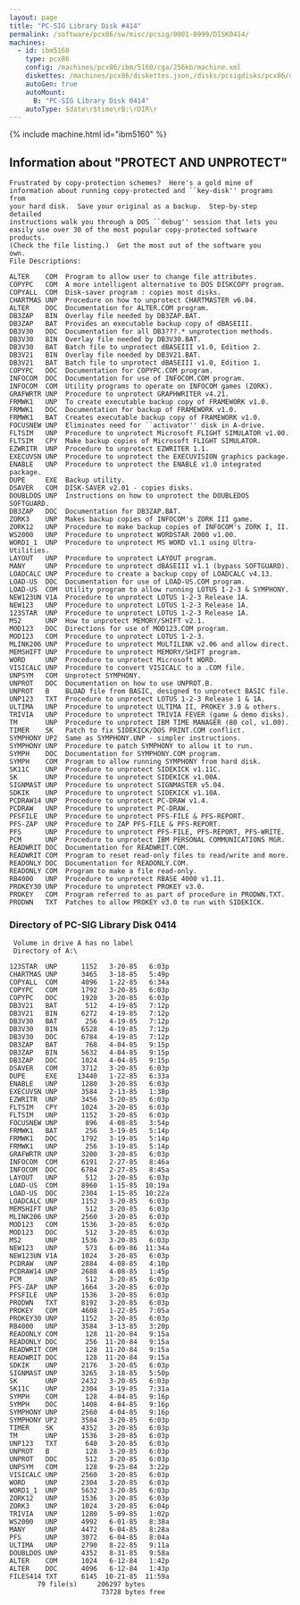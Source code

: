 ```yaml
---
layout: page
title: "PC-SIG Library Disk #414"
permalink: /software/pcx86/sw/misc/pcsig/0001-0999/DISK0414/
machines:
  - id: ibm5160
    type: pcx86
    config: /machines/pcx86/ibm/5160/cga/256kb/machine.xml
    diskettes: /machines/pcx86/diskettes.json,/disks/pcsigdisks/pcx86/diskettes.json
    autoGen: true
    autoMount:
      B: "PC-SIG Library Disk 0414"
    autoType: $date\r$time\rB:\rDIR\r
---
```


{% include machine.html id="ibm5160" %}

## Information about "PROTECT AND UNPROTECT"

    Frustrated by copy-protection schemes?  Here's a gold mine of
    information about running copy-protected and ``key-disk'' programs from
    your hard disk.  Save your original as a backup.  Step-by-step detailed
    instructions walk you through a DOS ``debug'' session that lets you
    easily use over 30 of the most popular copy-protected software products.
    (Check the file listing.)  Get the most out of the software you
    own.
    File Descriptions:
    
    ALTER    COM  Program to allow user to change file attributes.
    COPYPC   COM  A more intelligent alternative to DOS DISKCOPY program.
    COPYALL  COM  Disk-saver program : copies most disks.
    CHARTMAS UNP  Procedure on how to unprotect CHARTMASTER v6.04.
    ALTER    DOC  Documentation for ALTER.COM program.
    DB3ZAP   BIN  Overlay file needed by DB3ZAP.BAT.
    DB3ZAP   BAT  Provides an executable backup copy of dBASEIII.
    DB3V30   DOC  Documentation for all DB3???.* unprotection methods.
    DB3V30   BIN  Overlay file needed by DB3V30.BAT.
    DB3V30   BAT  Batch file to unprotect dBASEIII v1.0, Edition 2.
    DB3V21   BIN  Overlay file needed by DB3V21.BAT.
    DB3V21   BAT  Batch file to unprotect dBASEIII v1.0, Edition 1.
    COPYPC   DOC  Documentation for COPYPC.COM program.
    INFOCOM  DOC  Documentation for use of INFOCOM.COM program.
    INFOCOM  COM  Utility programs to operate on INFOCOM games (ZORK).
    GRAFWRTR UNP  Procedure to unprotect GRAPHWRITER v4.21.
    FRMWK1   UNP  To create executable backup copy of FRAMEWORK v1.0.
    FRMWK1   DOC  Documentation for backup of FRAMEWORK v1.0.
    FRMWK1   BAT  Creates executable backup copy of FRAMEWORK v1.0.
    FOCUSNEW UNP  Eliminates need for ``activator'' disk in A-drive.
    FLTSIM   UNP  Procedure to unprotect Microsoft FLIGHT SIMULATOR v1.00.
    FLTSIM   CPY  Make backup copies of Microsoft FLIGHT SIMULATOR.
    EZWRITR  UNP  Procedure to unprotect EZWRITER 1.1.
    EXECUVSN UNP  Procedure to unprotect the EXECUVISION graphics package.
    ENABLE   UNP  Procedure to unprotect the ENABLE v1.0 integrated package.
    DUPE     EXE  Backup utility.
    DSAVER   COM  DISK-SAVER v2.01 - copies disks.
    DOUBLDOS UNP  Instructions on how to unprotect the DOUBLEDOS SOFTGUARD.
    DB3ZAP   DOC  Documentation for DB3ZAP.BAT.
    ZORK3    UNP  Makes backup copies of INFOCOM's ZORK III game.
    ZORK12   UNP  Procedure to make backup copies of INFOCOM's ZORK I, II.
    WS2000   UNP  Procedure to unprotect WORDSTAR 2000 v1.00.
    WORD1_1  UNP  Procedure to unprotect MS WORD v1.1 using Ultra-Utilities.
    LAYOUT   UNP  Procedure to unprotect LAYOUT program.
    MANY     UNP  Procedure to unprotect dBASEIII v1.1 (bypass SOFTGUARD).
    LOADCALC UNP  Procedure to create a backup copy of LOADCALC v4.13.
    LOAD-US  DOC  Documentation for use of LOAD-US.COM program.
    LOAD-US  COM  Utility program to allow running LOTUS 1-2-3 & SYMPHONY.
    NEW123UN V1A  Procedure to unprotect LOTUS 1-2-3 Release 1A.
    NEW123   UNP  Procedure to unprotect LOTUS 1-2-3 Release 1A.
    123STAR  UNP  Procedure to unprotect LOTUS 1-2-3 Release 1A.
    MS2      UNP  How to unprotect MEMORY/SHIFT v2.1.
    MOD123   DOC  Directions for use of MOD123.COM program.
    MOD123   COM  Procedure to unprotect LOTUS 1-2-3.
    MLINK206 UNP  Procedure to unprotect MULTILINK v2.06 and allow direct.
    MEMSHIFT UNP  Procedure to unprotect MEMORY/SHIFT program.
    WORD     UNP  Procedure to unprotect Microsoft WORD.
    VISICALC UNP  Procedure to convert VISICALC to a .COM file.
    UNPSYM   COM  Unprotect SYMPHONY.
    UNPROT   DOC  Documentation on how to use UNPROT.B.
    UNPROT   B    BLOAD file from BASIC, designed to unprotect BASIC file.
    UNP123   TXT  Procedure to unprotect LOTUS 1-2-3 Release 1 & 1A.
    ULTIMA   UNP  Procedure to unprotect ULTIMA II, PROKEY 3.0 & others.
    TRIVIA   UNP  Procedure to unprotect TRIVIA FEVER (game & demo disks).
    TM       UNP  Procedure to unprotect IBM TIME MANAGER (80 col, v1.00).
    TIMER    SK   Patch to fix SIDEKICK/DOS PRINT.COM conflict.
    SYMPHONY UP2  Same as SYMPHONY.UNP - simpler instructions.
    SYMPHONY UNP  Procedure to patch SYMPHONY to allow it to run.
    SYMPH    DOC  Documentation for SYMPHONY.COM program.
    SYMPH    COM  Program to allow running SYMPHONY from hard disk.
    SK11C    UNP  Procedure to unprotect SIDEKICK v1.11C.
    SK       UNP  Procedure to unprotect SIDEKICK v1.00A.
    SIGNMAST UNP  Procedure to unprotect SIGNMASTER v5.04.
    SDKIK    UNP  Procedure to unprotect SIDEKICK v1.10A.
    PCDRAW14 UNP  Procedure to unprotect PC-DRAW v1.4.
    PCDRAW   UNP  Procedure to unprotect PC-DRAW.
    PFSFILE  UNP  Procedure to unprotect PFS-FILE & PFS-REPORT.
    PFS-ZAP  UNP  Procedure to ZAP PFS-FILE & PFS-REPORT.
    PFS      UNP  Procedure to unprotect PFS-FILE, PFS-REPORT, PFS-WRITE.
    PCM      UNP  Procedure to unprotect IBM PERSONAL COMMUNICATIONS MGR.
    READWRIT DOC  Documentation for READWRIT.COM.
    READWRIT COM  Program to reset read-only files to read/write and more.
    READONLY DOC  Documentation for READONLY.COM.
    READONLY COM  Program to make a file read-only.
    RB4000   UNP  Procedure to unprotect RBASE 4000 v1.11.
    PROKEY30 UNP  Procedure to unprotect PROKEY v3.0.
    PROKEY   COM  Program referred to as part of procedure in PRODWN.TXT.
    PRODWN   TXT  Patches to allow PROKEY v3.0 to run with SIDEKICK.

### Directory of PC-SIG Library Disk 0414

     Volume in drive A has no label
     Directory of A:\

    123STAR  UNP      1152   3-20-85   6:03p
    CHARTMAS UNP      3465   3-18-85   5:49p
    COPYALL  COM      4096   1-22-85   6:34a
    COPYPC   COM      1792   3-20-85   6:03p
    COPYPC   DOC      1920   3-20-85   6:03p
    DB3V21   BAT       512   4-19-85   7:12p
    DB3V21   BIN      6272   4-19-85   7:12p
    DB3V30   BAT       256   4-19-85   7:12p
    DB3V30   BIN      6528   4-19-85   7:12p
    DB3V30   DOC      6784   4-19-85   7:12p
    DB3ZAP   BAT       768   4-04-85   9:15p
    DB3ZAP   BIN      5632   4-04-85   9:15p
    DB3ZAP   DOC      1024   4-04-85   9:15p
    DSAVER   COM      3712   3-20-85   6:03p
    DUPE     EXE     13440   1-22-85   6:33a
    ENABLE   UNP      1280   3-20-85   6:03p
    EXECUVSN UNP      3584   2-13-85   1:38p
    EZWRITR  UNP      3456   3-20-85   6:03p
    FLTSIM   CPY      1024   3-20-85   6:03p
    FLTSIM   UNP      1152   3-20-85   6:03p
    FOCUSNEW UNP       896   4-08-85   3:54p
    FRMWK1   BAT       256   3-19-85   5:14p
    FRMWK1   DOC      1792   3-19-85   5:14p
    FRMWK1   UNP       256   3-19-85   5:14p
    GRAFWRTR UNP      3200   3-20-85   6:03p
    INFOCOM  COM      6191   2-27-85   8:46a
    INFOCOM  DOC      6784   2-27-85   8:45a
    LAYOUT   UNP       512   3-20-85   6:03p
    LOAD-US  COM      8960   1-15-85  10:19a
    LOAD-US  DOC      2304   1-15-85  10:22a
    LOADCALC UNP      1152   3-20-85   6:03p
    MEMSHIFT UNP       512   3-20-85   6:03p
    MLINK206 UNP      2560   3-20-85   6:03p
    MOD123   COM      1536   3-20-85   6:03p
    MOD123   DOC       512   3-20-85   6:03p
    MS2      UNP      1536   3-20-85   6:03p
    NEW123   UNP       573   6-09-86  11:34a
    NEW123UN V1A      1024   3-20-85   6:03p
    PCDRAW   UNP      2884   4-08-85   4:10p
    PCDRAW14 UNP      2688   4-08-85   1:45p
    PCM      UNP       512   3-20-85   6:03p
    PFS-ZAP  UNP      1664   3-20-85   6:03p
    PFSFILE  UNP      1536   3-20-85   6:03p
    PRODWN   TXT      8192   3-20-85   6:03p
    PROKEY   COM      4608   1-22-85   7:05a
    PROKEY30 UNP      1152   3-20-85   6:03p
    RB4000   UNP      3584   3-13-85   3:20p
    READONLY COM       128  11-20-84   9:15a
    READONLY DOC       256  11-20-84   9:15a
    READWRIT COM       128  11-20-84   9:15a
    READWRIT DOC       128  11-20-84   9:15a
    SDKIK    UNP      2176   3-20-85   6:03p
    SIGNMAST UNP      3265   3-18-85   5:50p
    SK       UNP      2432   3-20-85   6:03p
    SK11C    UNP      2304   3-19-85   7:31a
    SYMPH    COM       128   4-04-85   9:16p
    SYMPH    DOC      1408   4-04-85   9:16p
    SYMPHONY UNP      2560   4-04-85   9:16p
    SYMPHONY UP2      3584   3-20-85   6:03p
    TIMER    SK       4352   3-20-85   6:03p
    TM       UNP      1536   3-20-85   6:03p
    UNP123   TXT       640   3-20-85   6:03p
    UNPROT   B         128   3-20-85   6:03p
    UNPROT   DOC       512   3-20-85   6:03p
    UNPSYM   COM       128   9-25-84   3:22p
    VISICALC UNP      2560   3-20-85   6:03p
    WORD     UNP      2304   3-20-85   6:03p
    WORD1_1  UNP      5632   3-20-85   6:03p
    ZORK12   UNP      1536   3-20-85   6:03p
    ZORK3    UNP      1024   3-20-85   6:04p
    TRIVIA   UNP      1280   5-09-85   1:02p
    WS2000   UNP      4992   6-01-85   8:38a
    MANY     UNP      4472   6-04-85   8:28a
    PFS      UNP      3072   6-04-85   8:04a
    ULTIMA   UNP      2790   8-22-85   9:11a
    DOUBLDOS UNP      4352   8-31-85   9:58a
    ALTER    COM      1024   6-12-84   1:42p
    ALTER    DOC      4096   6-12-84   1:43p
    FILES414 TXT      6145  10-21-85  11:59a
           79 file(s)     206297 bytes
                           73728 bytes free
